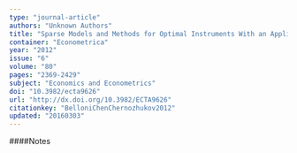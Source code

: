 ```yaml
---
type: "journal-article"
authors: "Unknown Authors"
title: "Sparse Models and Methods for Optimal Instruments With an Application to Eminent Domain"
container: "Econometrica"
year: "2012"
issue: "6"
volume: "80"
pages: "2369-2429"
subject: "Economics and Econometrics"
doi: "10.3982/ecta9626"
url: "http://dx.doi.org/10.3982/ECTA9626"
citationkey: "BelloniChenChernozhukov2012"
updated: "20160303"
---
```


####Notes
